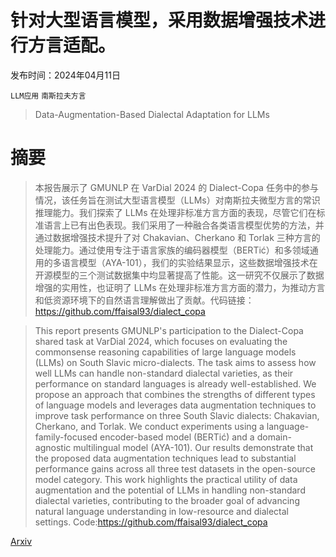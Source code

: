 # 针对大型语言模型，采用数据增强技术进行方言适配。

发布时间：2024年04月11日

`LLM应用` `南斯拉夫方言`

> Data-Augmentation-Based Dialectal Adaptation for LLMs

# 摘要

> 本报告展示了 GMUNLP 在 VarDial 2024 的 Dialect-Copa 任务中的参与情况，该任务旨在测试大型语言模型（LLMs）对南斯拉夫微型方言的常识推理能力。我们探索了 LLMs 在处理非标准方言方面的表现，尽管它们在标准语言上已有出色表现。我们采用了一种融合各类语言模型优势的方法，并通过数据增强技术提升了对 Chakavian、Cherkano 和 Torlak 三种方言的处理能力。通过使用专注于语言家族的编码器模型（BERTić）和多领域通用的多语言模型（AYA-101），我们的实验结果显示，这些数据增强技术在开源模型的三个测试数据集中均显著提高了性能。这一研究不仅展示了数据增强的实用性，也证明了 LLMs 在处理非标准方言方面的潜力，为推动方言和低资源环境下的自然语言理解做出了贡献。代码链接：https://github.com/ffaisal93/dialect_copa

> This report presents GMUNLP's participation to the Dialect-Copa shared task at VarDial 2024, which focuses on evaluating the commonsense reasoning capabilities of large language models (LLMs) on South Slavic micro-dialects. The task aims to assess how well LLMs can handle non-standard dialectal varieties, as their performance on standard languages is already well-established. We propose an approach that combines the strengths of different types of language models and leverages data augmentation techniques to improve task performance on three South Slavic dialects: Chakavian, Cherkano, and Torlak. We conduct experiments using a language-family-focused encoder-based model (BERTić) and a domain-agnostic multilingual model (AYA-101). Our results demonstrate that the proposed data augmentation techniques lead to substantial performance gains across all three test datasets in the open-source model category. This work highlights the practical utility of data augmentation and the potential of LLMs in handling non-standard dialectal varieties, contributing to the broader goal of advancing natural language understanding in low-resource and dialectal settings. Code:https://github.com/ffaisal93/dialect_copa

[Arxiv](https://arxiv.org/abs/2404.08092)